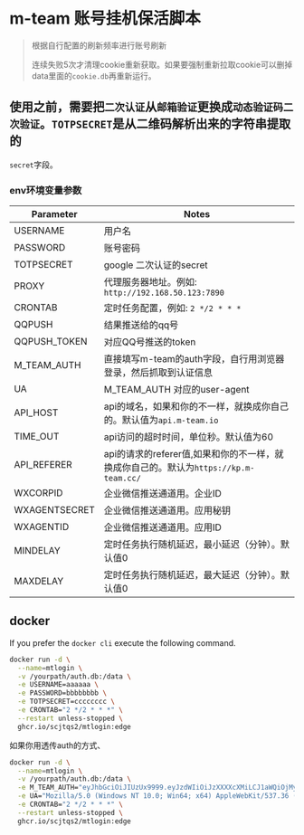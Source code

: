 # m-team 账号挂机保活脚本

> 根据自行配置的刷新频率进行账号刷新
>
> 连续失败5次才清理cookie重新获取。如果要强制重新拉取cookie可以删掉 data里面的`cookie.db`再重新运行。
>

## 使用之前，需要把`二次认证`从`邮箱验证`更换成`动态验证码二次验证`。`TOTPSECRET`是从二维码解析出来的字符串提取的

`secret`字段。

### env环境变量参数

| Parameter     | Notes                                                       |
|---------------|-------------------------------------------------------------|
| USERNAME      | 用户名                                                         |
| PASSWORD      | 账号密码                                                        |
| TOTPSECRET    | google 二次认证的secret                                          |
| PROXY         | 代理服务器地址。例如: `http://192.168.50.123:7890`                    |
| CRONTAB       | 定时任务配置，例如: `2 */2 * * *`                                    |
| QQPUSH        | 结果推送给的qq号                                                   |
| QQPUSH_TOKEN  | 对应QQ号推送的token                                               |
| M_TEAM_AUTH   | 直接填写m-team的auth字段，自行用浏览器登录，然后抓取到认证信息                        |
| UA            | M_TEAM_AUTH 对应的user-agent                                   |
| API_HOST      | api的域名，如果和你的不一样，就换成你自己的。默认值为`api.m-team.io`                 |
| TIME_OUT      | api访问的超时时间，单位秒。默认值为60                                       |
| API_REFERER   | api的请求的referer值,如果和你的不一样，就换成你自己的。默认为`https://kp.m-team.cc/` |
| WXCORPID      | 企业微信推送通道用。企业ID                                              |
| WXAGENTSECRET | 企业微信推送通道用。应用秘钥                                              |
| WXAGENTID     | 企业微信推送通道用。应用ID                                              |
| MINDELAY      | 定时任务执行随机延迟，最小延迟（分钟）。默认值0                                    |
| MAXDELAY      | 定时任务执行随机延迟，最大延迟（分钟）。默认值0                                    |

## docker

If you prefer the `docker cli` execute the following command.

```bash
docker run -d \
  --name=mtlogin \
  -v /yourpath/auth.db:/data \
  -e USERNAME=aaaaaa \
  -e PASSWORD=bbbbbbbb \
  -e TOTPSECRET=cccccccc \
  -e CRONTAB="2 */2 * * *" \
  --restart unless-stopped \
  ghcr.io/scjtqs2/mtlogin:edge
```

如果你用透传auth的方式、

```bash
docker run -d \
  --name=mtlogin \
  -v /yourpath/auth.db:/data \
  -e M_TEAM_AUTH="eyJhbGciOiJIUzUx9999.eyJzdWIiOiJzXXXXcXMiLCJ1aWQiOjMyNDI5MiwianRpIjoiY2JlNGE1MWUtZWMzOC00MTExLWEzNmYtY2E5N2RmMGI4NzdhIiwiaXNzIjoiaHR0cHM6Ly9hcGkubS10ZWFtLmNjIiwiaWF0IjoxNzE3MzkzMjk1LCJleHAiOjE3MTk5ODUyOTV9.B1dBTSNHcdSHziNqgGs8zlknxc84XXXXXaiRJNyvSLBkarHQiTzdhN-HA-BZf_AaVYhxwHRSmSDfV41PsRwH_Q" \
  -e UA="Mozilla/5.0 (Windows NT 10.0; Win64; x64) AppleWebKit/537.36 (KHTML, like Gecko) Chrome/125.0.0.0 Safari/537.36 Edg/125.0.0.0" \
  -e CRONTAB="2 */2 * * *" \
  --restart unless-stopped \
  ghcr.io/scjtqs2/mtlogin:edge
```